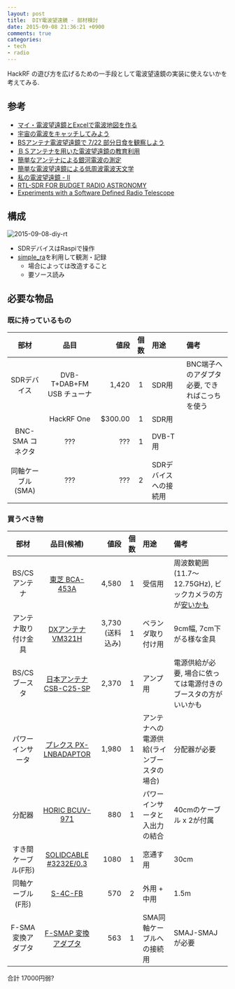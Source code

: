 ```yaml
---
layout: post
title:  DIY電波望遠鏡 - 部材検討
date: 2015-09-08 21:36:21 +0900
comments: true
categories: 
- tech
- radio
---
```


HackRF の遊び方を広げるための一手段として電波望遠鏡の実装に使えないかを考えてみる.

## 参考

- [マイ・電波望遠鏡とExcelで電波地図を作る](http://www.asj.or.jp/geppou/archive_open/2012_105_10/105_631.pdf)
- [宇宙の電波をキャッチしてみよう](https://www.jarl.org/Japanese/1_Tanoshimo/1-3_Ham-Fair/2010/radio-observation.pdf)
- [BSアンテナ電波望遠鏡で 7/22 部分日食を観察しよう](http://tenkyo.net/kaiho/pdf/2009_05/2009-05-03.pdf)
- [ＢＳアンテナを用いた電波望遠鏡の教育利用](http://www.nhao.jp/research/annual_report/docs/ar2011-2.pdf)
- [簡単なアンテナによる銀河電波の測定](http://ir.lib.osaka-kyoiku.ac.jp/dspace/bitstream/123456789/5789/1/KJ382300123.pdf)
- [簡単な電波望遠鏡による低周波電波天文学](http://www.asj.or.jp/geppou/archive_open/1989/pdf/19890707.pdf)
- [私の電波望遠鏡 - II](http://www.asj.or.jp/geppou/archive_open/1993/pdf/19930402c.pdf)
- [RTL-SDR FOR BUDGET RADIO ASTRONOMY](http://www.rtl-sdr.com/tag/simple_ra/)
- [Experiments with a Software Defined Radio Telescope](http://www.britastro.org/radio/projects/An_SDR_Radio_Telescope.pdf)

## 構成

![2015-09-08-diy-rt](/images/2015-09-08/plan-diy-radio-telescope.png)

- SDRデバイスはRaspiで操作
- [simple\_ra](https://github.com/patchvonbraun/simple_ra)を利用して観測・記録
  - 場合によっては改造すること
  - 要ソース読み

## 必要な物品

### 既に持っているもの

|部材|品目|値段|個数|用途|備考|
|:--:|:--:|---:|:--:|:---|:---|
|SDRデバイス| DVB-T+DAB+FM USB チューナ| 1,420 | 1 | SDR用 | BNC端子へのアダプタ必要, できればこっちを使う |
|| HackRF One | $300.00 | 1 | SDR用 | |
|BNC-SMA コネクタ | ??? | ??? | 1 | DVB-T用 | |
|同軸ケーブル(SMA) | ??? | ??? | 2 | SDRデバイスへの接続用 | |

### 買うべき物

|部材|品目(候補)|値段|個数|用途|備考|
|:--:|:--:|---:|:--:|:---|:---|
| BS/CSアンテナ | [東芝 BCA-453A](http://www.amazon.co.jp/dp/B00XZX39EI) | 4,580 | 1 | 受信用 | 周波数範囲(11.7〜12.75GHz), ビックカメラの方が[安いかも](http://www.biccamera.com/bc/disp/CSfGoodsPage_001.jsp?GOODS_NO=3118307) |
| アンテナ取り付け金具 | [DXアンテナ VM321H](http://www.amazon.co.jp/dp/B006ZCFGH4) | 3,730 (送料込み) | 1 | ベランダ取り付け用 | 9cm幅, 7cm下がる様な金具 |
| BS/CS ブースタ | [日本アンテナ CSB-C25-SP](http://www.amazon.co.jp/dp/B000TW9D66) | 2,370 | 1 | アンプ用 | 電源供給が必要, 場合に依っては電源付きのブースタの方がいいかも |
| パワーインサータ | [プレクス PX-LNBADAPTOR](http://www.amazon.co.jp/dp/B008R6A3QK) | 1,980 | 1 | アンテナへの電源供給(ラインブースタの場合) | 分配器が必要 |
| 分配器 | [HORIC BCUV-971](http://www.amazon.co.jp/dp/B003WSYUNK) | 880 | 1 | パワーインサータと入出力の結合 | 40cmのケーブル x 2が付属 |
| すき間ケーブル(F形) | [SOLIDCABLE #3232E/0.3](http://www.amazon.co.jp/dp/B005025U0I) | 1080 | 1 | 窓通す用 | 30cm |
| 同軸ケーブル(F形) | [S-4C-FB](http://www.amazon.co.jp/dp/B00IJ2H1Z8) | 570 | 2 | 外用 + 中用 | 1.5m |
| F-SMA変換アダプタ | [F-SMAP 変換アダプタ](http://www.amazon.co.jp/dp/B0057STB8W) | 563 | 1 | SMA同軸ケーブルへの接続用 | SMAJ-SMAJが必要 |

合計 17000円弱?
